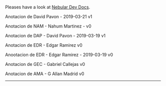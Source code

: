 Pleases have a look at [Nebular Dev Docs](https://github.com/akveo/nebular/blob/master/DEV_DOCS.md).

Anotacion de David Pavon - 2019-03-21 v1

Anotacion de NAM -  Nahum Martinez -  v0

Anotacion de DAP - David Pavon - 2019-03-19 v1

Anotacion de EDR - Edgar Ramirez v0

Anootacion de EDR - Edgar Ramirez - 2019-03-19 v0

Anotacion de  GEC - Gabriel Callejas v0

Anotacion de AMA - G Allan Madrid v0
****************************************************